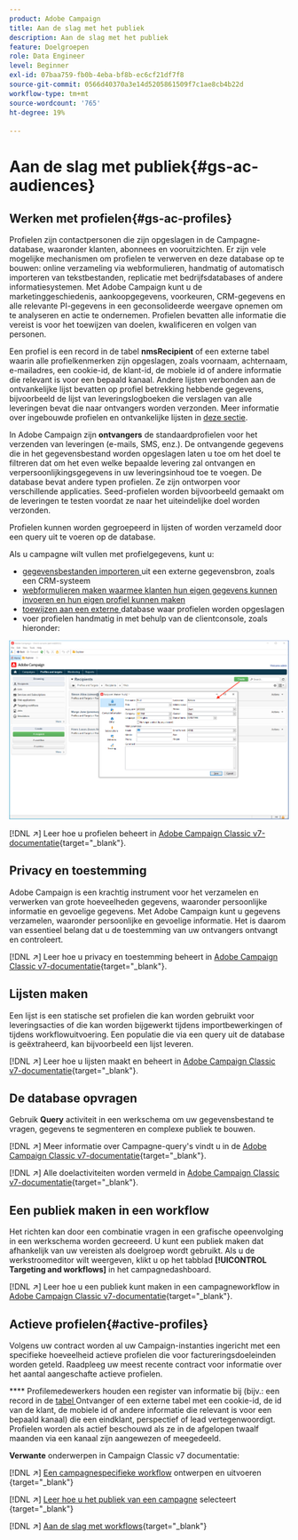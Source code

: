 ```yaml
---
product: Adobe Campaign
title: Aan de slag met het publiek
description: Aan de slag met het publiek
feature: Doelgroepen
role: Data Engineer
level: Beginner
exl-id: 07baa759-fb0b-4eba-bf8b-ec6cf21df7f8
source-git-commit: 0566d40370a3e14d5205861509f7c1ae8cb4b22d
workflow-type: tm+mt
source-wordcount: '765'
ht-degree: 19%

---
```


# Aan de slag met publiek{#gs-ac-audiences}

## Werken met profielen{#gs-ac-profiles}

Profielen zijn contactpersonen die zijn opgeslagen in de Campagne-database, waaronder klanten, abonnees en vooruitzichten. Er zijn vele mogelijke mechanismen om profielen te verwerven en deze database op te bouwen: online verzameling via webformulieren, handmatig of automatisch importeren van tekstbestanden, replicatie met bedrijfsdatabases of andere informatiesystemen. Met Adobe Campaign kunt u de marketinggeschiedenis, aankoopgegevens, voorkeuren, CRM-gegevens en alle relevante PI-gegevens in een geconsolideerde weergave opnemen om te analyseren en actie te ondernemen. Profielen bevatten alle informatie die vereist is voor het toewijzen van doelen, kwalificeren en volgen van personen.

Een profiel is een record in de tabel **nmsRecipient** of een externe tabel waarin alle profielkenmerken zijn opgeslagen, zoals voornaam, achternaam, e-mailadres, een cookie-id, de klant-id, de mobiele id of andere informatie die relevant is voor een bepaald kanaal. Andere lijsten verbonden aan de ontvankelijke lijst bevatten op profiel betrekking hebbende gegevens, bijvoorbeeld de lijst van leveringslogboeken die verslagen van alle leveringen bevat die naar ontvangers worden verzonden. Meer informatie over ingebouwde profielen en ontvankelijke lijsten in [deze sectie](../dev/datamodel.md#ootb-profiles).

In Adobe Campaign zijn **ontvangers** de standaardprofielen voor het verzenden van leveringen (e-mails, SMS, enz.). De ontvangende gegevens die in het gegevensbestand worden opgeslagen laten u toe om het doel te filtreren dat om het even welke bepaalde levering zal ontvangen en verpersoonlijkingsgegevens in uw leveringsinhoud toe te voegen. De database bevat andere typen profielen. Ze zijn ontworpen voor verschillende applicaties. Seed-profielen worden bijvoorbeeld gemaakt om de leveringen te testen voordat ze naar het uiteindelijke doel worden verzonden.

Profielen kunnen worden gegroepeerd in lijsten of worden verzameld door een query uit te voeren op de database.


Als u campagne wilt vullen met profielgegevens, kunt u:

* [gegevensbestanden importeren ](import.md) uit een externe gegevensbron, zoals een CRM-systeem
* [webformulieren maken waarmee klanten hun eigen gegevens kunnen invoeren en hun eigen profiel kunnen maken ](../dev/webapps.md) 
* [toewijzen aan een externe ](../connect/fda.md) database waar profielen worden opgeslagen
* voer profielen handmatig in met behulp van de clientconsole, zoals hieronder:

![](assets/create-profile.png)


[!DNL :arrow_upper_right:] Leer hoe u profielen beheert in  [Adobe Campaign Classic v7-documentatie](https://experienceleague.adobe.com/docs/campaign-classic/using/getting-started/profile-management/about-profiles.html){target=&quot;_blank&quot;}.


## Privacy en toestemming

Adobe Campaign is een krachtig instrument voor het verzamelen en verwerken van grote hoeveelheden gegevens, waaronder persoonlijke informatie en gevoelige gegevens. Met Adobe Campaign kunt u gegevens verzamelen, waaronder persoonlijke en gevoelige informatie. Het is daarom van essentieel belang dat u de toestemming van uw ontvangers ontvangt en controleert.

[!DNL :arrow_upper_right:] Leer hoe u privacy en toestemming beheert in  [Adobe Campaign Classic v7-documentatie](https://experienceleague.adobe.com/docs/campaign-classic/using/getting-started/privacy/privacy-and-recommendations.html){target=&quot;_blank&quot;}.

## Lijsten maken

Een lijst is een statische set profielen die kan worden gebruikt voor leveringsacties of die kan worden bijgewerkt tijdens importbewerkingen of tijdens workflowuitvoering. Een populatie die via een query uit de database is geëxtraheerd, kan bijvoorbeeld een lijst leveren.

[!DNL :arrow_upper_right:] Leer hoe u lijsten maakt en beheert in  [Adobe Campaign Classic v7-documentatie](https://experienceleague.adobe.com/docs/campaign-classic/using/getting-started/profile-management/creating-and-managing-lists.html){target=&quot;_blank&quot;}.

## De database opvragen

Gebruik **Query** activiteit in een werkschema om uw gegevensbestand te vragen, gegevens te segmenteren en complexe publiek te bouwen.

[!DNL :arrow_upper_right:] Meer informatie over Campagne-query&#39;s vindt u in de  [Adobe Campaign Classic v7-documentatie](https://experienceleague.adobe.com/docs/campaign-classic/using/automating-with-workflows/introduction/targeting-data.html){target=&quot;_blank&quot;}.

[!DNL :arrow_upper_right:] Alle doelactiviteiten worden vermeld in  [Adobe Campaign Classic v7-documentatie](https://experienceleague.adobe.com/docs/campaign-classic/using/automating-with-workflows/targeting-activities/about-targeting-activities.html){target=&quot;_blank&quot;}.

## Een publiek maken in een workflow

Het richten kan door een combinatie vragen in een grafische opeenvolging in een werkschema worden gecreeerd. U kunt een publiek maken dat afhankelijk van uw vereisten als doelgroep wordt gebruikt. Als u de werkstroomeditor wilt weergeven, klikt u op het tabblad **[!UICONTROL Targeting and workflows]** in het campagnedashboard.

[!DNL :arrow_upper_right:] Leer hoe u een publiek kunt maken in een campagneworkflow in  [Adobe Campaign Classic v7-documentatie](https://experienceleague.adobe.com/docs/campaign-classic/using/orchestrating-campaigns/orchestrate-campaigns/marketing-campaign-target.html?lang=en#building-the-main-target-in-a-workflow){target=&quot;_blank&quot;}.


## Actieve profielen{#active-profiles}

Volgens uw contract worden al uw Campaign-instanties ingericht met een specifieke hoeveelheid actieve profielen die voor factureringsdoeleinden worden geteld. Raadpleeg uw meest recente contract voor informatie over het aantal aangeschafte actieve profielen.

**** Profilemedewerkers houden een register van informatie bij (bijv.: een record in de  [tabel ](../dev/datamodel.md) Ontvanger of een externe tabel met een cookie-id, de id van de klant, de mobiele id of andere informatie die relevant is voor een bepaald kanaal) die een eindklant, perspectief of lead vertegenwoordigt. Profielen worden als actief beschouwd als ze in de afgelopen twaalf maanden via een kanaal zijn aangewezen of meegedeeld.

<!--
You can monitor the number of active profiles used on your instances directly from Campaign Control Panel. 

[!DNL :arrow_upper_right:] For more on this, refer to the [Control Panel documentation](https://docs.adobe.com/content/help/en/control-panel/using/performance-monitoring/active-profiles-monitoring.html).
-->

**Verwante** onderwerpen in Campaign Classic v7 documentatie:

[!DNL :arrow_upper_right:] [Een campagnespecifieke workflow](https://experienceleague.adobe.com/docs/campaign-classic/using/automating-with-workflows/introduction/building-a-workflow.html) ontwerpen en uitvoeren {target=&quot;_blank&quot;}

[!DNL :arrow_upper_right:] [Leer hoe u het publiek van een campagne](https://experienceleague.adobe.com/docs/campaign-classic/using/orchestrating-campaigns/orchestrate-campaigns/marketing-campaign-target.html) selecteert {target=&quot;_blank&quot;}

[!DNL :arrow_upper_right:] [Aan de slag met workflows](https://experienceleague.adobe.com/docs/campaign-classic/using/automating-with-workflows/introduction/about-workflows.html){target=&quot;_blank&quot;}
